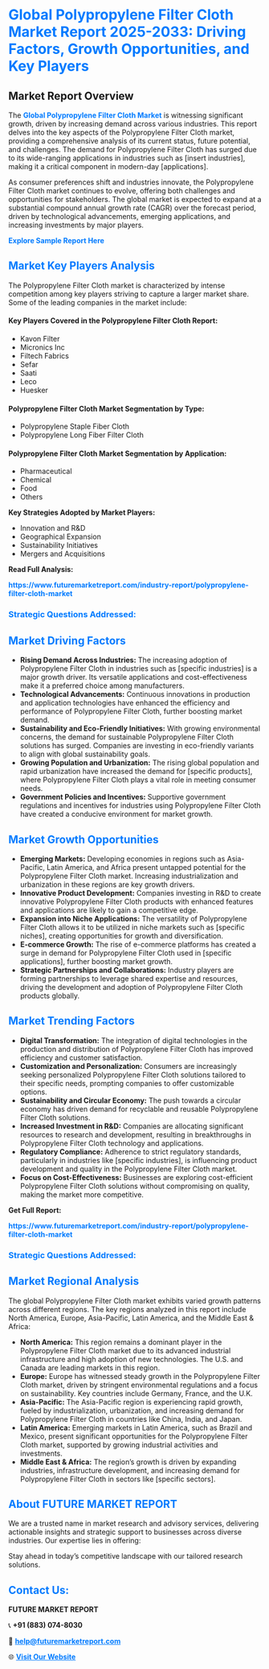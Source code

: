 <h1 style="color: #007BFF;">Global Polypropylene Filter Cloth Market Report 2025-2033: Driving Factors, Growth Opportunities, and Key Players</h1>

<section id="overview">
<h2>Market Report Overview</h2>
<p>The <a href="https://www.futuremarketreport.com/industry-report/polypropylene-filter-cloth-market" style="color: #007BFF; text-decoration: none;"><strong>Global Polypropylene Filter Cloth Market</strong></a> is witnessing significant growth, driven by increasing demand across various industries. This report delves into the key aspects of the Polypropylene Filter Cloth market, providing a comprehensive analysis of its current status, future potential, and challenges. The demand for Polypropylene Filter Cloth has surged due to its wide-ranging applications in industries such as [insert industries], making it a critical component in modern-day [applications].</p>
<p>As consumer preferences shift and industries innovate, the Polypropylene Filter Cloth market continues to evolve, offering both challenges and opportunities for stakeholders. The global market is expected to expand at a substantial compound annual growth rate (CAGR) over the forecast period, driven by technological advancements, emerging applications, and increasing investments by major players.</p>
</section>

<section id="overview">
<p><a href="https://www.futuremarketreport.com/request-sample/reportId=30120" style="color: #007BFF; text-decoration: none;"><strong>Explore Sample Report Here</strong></a></p>
</section>

<section id="key-players">
<h2 style="color: #007BFF;">Market Key Players Analysis</h2>
<p>The Polypropylene Filter Cloth market is characterized by intense competition among key players striving to capture a larger market share. Some of the leading companies in the market include:</p>
<h4>Key Players Covered in the Polypropylene Filter Cloth Report:</h4>
<ul><li>Kavon Filter</li><li>Micronics Inc</li><li>Filtech Fabrics</li><li>Sefar</li><li>Saati</li><li>Leco</li><li>Huesker</li></ul>
<h4>Polypropylene Filter Cloth Market Segmentation by Type:</h4>
<ul><li>Polypropylene Staple Fiber Cloth</li><li>Polypropylene Long Fiber Filter Cloth</li></ul>

<h4>Polypropylene Filter Cloth Market Segmentation by Application:</h4>
<ul><li>Pharmaceutical</li><li>Chemical</li><li>Food</li><li>Others</li></ul>
<p><strong>Key Strategies Adopted by Market Players:</strong></p>
<ul>
<li>Innovation and R&D</li>
<li>Geographical Expansion</li>
<li>Sustainability Initiatives</li>
<li>Mergers and Acquisitions</li>
</ul>
</section>

<section>
<p><strong>Read Full Analysis: </strong></p><a href="https://www.futuremarketreport.com/industry-report/polypropylene-filter-cloth-market" style="color: #007BFF; text-decoration: none;"><strong>https://www.futuremarketreport.com/industry-report/polypropylene-filter-cloth-market</strong></a>
<h3 style="color: #007BFF;">Strategic Questions Addressed:</h3>
</section>

<section id="driving-factors">
<h2 style="color: #007BFF;">Market Driving Factors</h2>
<ul>
<li><strong>Rising Demand Across Industries:</strong> The increasing adoption of Polypropylene Filter Cloth in industries such as [specific industries] is a major growth driver. Its versatile applications and cost-effectiveness make it a preferred choice among manufacturers.</li>
<li><strong>Technological Advancements:</strong> Continuous innovations in production and application technologies have enhanced the efficiency and performance of Polypropylene Filter Cloth, further boosting market demand.</li>
<li><strong>Sustainability and Eco-Friendly Initiatives:</strong> With growing environmental concerns, the demand for sustainable Polypropylene Filter Cloth solutions has surged. Companies are investing in eco-friendly variants to align with global sustainability goals.</li>
<li><strong>Growing Population and Urbanization:</strong> The rising global population and rapid urbanization have increased the demand for [specific products], where Polypropylene Filter Cloth plays a vital role in meeting consumer needs.</li>
<li><strong>Government Policies and Incentives:</strong> Supportive government regulations and incentives for industries using Polypropylene Filter Cloth have created a conducive environment for market growth.</li>
</ul>
</section>

<section id="growth-opportunities">
<h2 style="color: #007BFF;">Market Growth Opportunities</h2>
<ul>
<li><strong>Emerging Markets:</strong> Developing economies in regions such as Asia-Pacific, Latin America, and Africa present untapped potential for the Polypropylene Filter Cloth market. Increasing industrialization and urbanization in these regions are key growth drivers.</li>
<li><strong>Innovative Product Development:</strong> Companies investing in R&D to create innovative Polypropylene Filter Cloth products with enhanced features and applications are likely to gain a competitive edge.</li>
<li><strong>Expansion into Niche Applications:</strong> The versatility of Polypropylene Filter Cloth allows it to be utilized in niche markets such as [specific niches], creating opportunities for growth and diversification.</li>
<li><strong>E-commerce Growth:</strong> The rise of e-commerce platforms has created a surge in demand for Polypropylene Filter Cloth used in [specific applications], further boosting market growth.</li>
<li><strong>Strategic Partnerships and Collaborations:</strong> Industry players are forming partnerships to leverage shared expertise and resources, driving the development and adoption of Polypropylene Filter Cloth products globally.</li>
</ul>
</section>

<section id="trending-factors">
<h2 style="color: #007BFF;">Market Trending Factors</h2>
<ul>
<li><strong>Digital Transformation:</strong> The integration of digital technologies in the production and distribution of Polypropylene Filter Cloth has improved efficiency and customer satisfaction.</li>
<li><strong>Customization and Personalization:</strong> Consumers are increasingly seeking personalized Polypropylene Filter Cloth solutions tailored to their specific needs, prompting companies to offer customizable options.</li>
<li><strong>Sustainability and Circular Economy:</strong> The push towards a circular economy has driven demand for recyclable and reusable Polypropylene Filter Cloth solutions.</li>
<li><strong>Increased Investment in R&D:</strong> Companies are allocating significant resources to research and development, resulting in breakthroughs in Polypropylene Filter Cloth technology and applications.</li>
<li><strong>Regulatory Compliance:</strong> Adherence to strict regulatory standards, particularly in industries like [specific industries], is influencing product development and quality in the Polypropylene Filter Cloth market.</li>
<li><strong>Focus on Cost-Effectiveness:</strong> Businesses are exploring cost-efficient Polypropylene Filter Cloth solutions without compromising on quality, making the market more competitive.</li>
</ul>
</section>

<section>
<p><strong>Get Full Report: </strong></p><a href="https://www.futuremarketreport.com/industry-report/polypropylene-filter-cloth-market" style="color: #007BFF; text-decoration: none;"><strong>https://www.futuremarketreport.com/industry-report/polypropylene-filter-cloth-market</strong></a>
<h3 style="color: #007BFF;">Strategic Questions Addressed:</h3>
</section>


<section id="regional-analysis">
<h2 style="color: #007BFF;">Market Regional Analysis</h2>
<p>The global Polypropylene Filter Cloth market exhibits varied growth patterns across different regions. The key regions analyzed in this report include North America, Europe, Asia-Pacific, Latin America, and the Middle East & Africa:</p>
<ul>
<li><strong>North America:</strong> This region remains a dominant player in the Polypropylene Filter Cloth market due to its advanced industrial infrastructure and high adoption of new technologies. The U.S. and Canada are leading markets in this region.</li>
<li><strong>Europe:</strong> Europe has witnessed steady growth in the Polypropylene Filter Cloth market, driven by stringent environmental regulations and a focus on sustainability. Key countries include Germany, France, and the U.K.</li>
<li><strong>Asia-Pacific:</strong> The Asia-Pacific region is experiencing rapid growth, fueled by industrialization, urbanization, and increasing demand for Polypropylene Filter Cloth in countries like China, India, and Japan.</li>
<li><strong>Latin America:</strong> Emerging markets in Latin America, such as Brazil and Mexico, present significant opportunities for the Polypropylene Filter Cloth market, supported by growing industrial activities and investments.</li>
<li><strong>Middle East & Africa:</strong> The region’s growth is driven by expanding industries, infrastructure development, and increasing demand for Polypropylene Filter Cloth in sectors like [specific sectors].</li>
</ul>
</section>

<footer>
<h2 style="color: #007BFF;">About FUTURE MARKET REPORT</h2>
<p>We are a trusted name in market research and advisory services, delivering actionable insights and strategic support to businesses across diverse industries. Our expertise lies in offering:</p>

<p>Stay ahead in today’s competitive landscape with our tailored research solutions.</p>

<h2 style="color: #007BFF;">Contact Us:</h2>
<p><strong>FUTURE MARKET REPORT</strong></p>
<p>📞 <strong>+91 (883) 074-8030</strong></p>
<p>📧 <strong><a href="mailto:help@futuremarketreport.com" style="color: #007BFF;">help@futuremarketreport.com</a></strong></p>
<p>🌐 <strong><a href="https://www.futuremarketreport.com/" style="color: #007BFF;">Visit Our Website</a></strong></p>
</footer>